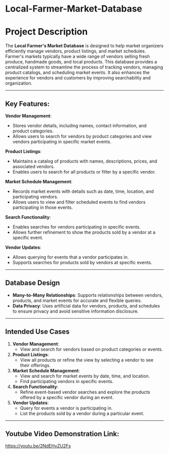 # Local-Farmer-Market-Database


# Project Description
The **Local Farmer's Market Database** is designed to help market organizers efficiently manage vendors, product listings, and market schedules. Farmer's markets typically have a wide range of vendors selling fresh produce, handmade goods, and local products. This database provides a centralized system to streamline the process of tracking vendors, managing product catalogs, and scheduling market events. It also enhances the experience for vendors and customers by improving searchability and organization.

---

## Key Features:

 **Vendor Management**:
  - Stores vendor details, including names, contact information, and product categories.
  - Allows users to search for vendors by product categories and view vendors participating in specific market events.
  
 **Product Listings**:
  - Maintains a catalog of products with names, descriptions, prices, and associated vendors.
  - Enables users to search for all products or filter by a specific vendor.

**Market Schedule Management**:
  - Records market events with details such as date, time, location, and participating vendors.
  - Allows users to view and filter scheduled events to find vendors participating in those events.

 **Search Functionality**:
  - Enables searches for vendors participating in specific events.
  - Allows further refinement to show the products sold by a vendor at a specific event.

 **Vendor Updates**:
  - Allows querying for events that a vendor participates in.
  - Supports searches for products sold by vendors at specific events.

---

## Database Design
- **Many-to-Many Relationships**: Supports relationships between vendors, products, and market events for accurate and flexible queries.
- **Data Privacy**: Uses artificial data for vendors, products, and schedules to ensure privacy and avoid sensitive information disclosure.

---

## Intended Use Cases
1. **Vendor Management**:  
   - View and search for vendors based on product categories or events.
2. **Product Listings**:  
   - View all products or refine the view by selecting a vendor to see their offerings.
3. **Market Schedule Management**:  
   - View and search for market events by date, time, and location.
   - Find participating vendors in specific events.
4. **Search Functionality**:  
   - Refine event-based vendor searches and explore the products offered by a specific vendor during an event.
5. **Vendor Updates**:  
   - Query for events a vendor is participating in.
   - List the products sold by a vendor during a particular event.

---

## Youtube Video Demonstration Link:
https://youtu.be/2NdEHvZU2Fs
